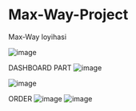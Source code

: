 # Max-Way-Project
Max-Way loyihasi 

![image](https://user-images.githubusercontent.com/91982815/183283899-fead6eb4-d6a9-49f7-887a-db5b53d2476a.png)

DASHBOARD PART
![image](https://user-images.githubusercontent.com/91982815/183283952-63916f2f-d494-4973-821b-78e1e9a07107.png)

![image](https://user-images.githubusercontent.com/91982815/183283967-6d31684c-530c-4b0a-a0e6-bcc7d7eb173e.png)

ORDER
![image](https://user-images.githubusercontent.com/91982815/183284192-4b251812-eea7-46c2-968b-fa2071be79af.png)
![image](https://user-images.githubusercontent.com/91982815/183284210-1e393ec4-80dd-4629-a17f-23186006832f.png)
